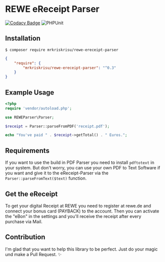 # REWE eReceipt Parser

[![Codacy Badge](https://app.codacy.com/project/badge/Grade/6bbb1a99e88f4df198db20314bb42bf5)](https://www.codacy.com/gh/MrKrisKrisu/REWE-eReceipt-Parser/dashboard?utm_source=github.com&amp;utm_medium=referral&amp;utm_content=MrKrisKrisu/REWE-eReceipt-Parser&amp;utm_campaign=Badge_Grade)
![PHPUnit](https://github.com/MrKrisKrisu/REWE-eReceipt-Parser/workflows/PHP%20Composer/badge.svg)

## Installation

```
$ composer require mrkriskrisu/rewe-ereceipt-parser
```

```json
{
    "require": {
        "mrkriskrisu/rewe-ereceipt-parser": "^0.3"
    }
}
```

## Example Usage
```php
<?php
require 'vendor/autoload.php';

use REWEParser\Parser;

$receipt = Parser::parseFromPDF('receipt.pdf');

echo "You've paid " . $receipt->getTotal() . " Euros.";
```

## Requirements
If you want to use the build in PDF Parser you need to install ``pdftotext`` in your system. 
But don't worry, you can use your own PDF to Text Software if you want and give it to 
the eReceipt-Parser via the ``Parser::parseFromText($text)`` function.

## Get the eReceipt
To get your digital Receipt at REWE you need to register at rewe.de and connect your 
bonus card (PAYBACK) to the account. Then you can activate the "eBon" in the settings 
and you'll receive the receipt after every purchase via Mail.

## Contribution
I'm glad that you want to help this library to be perfect. 
Just do your magic und make a Pull Request. ✨
